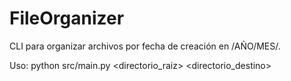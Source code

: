 # FileOrganizer

CLI para organizar archivos por fecha de creación en /AÑO/MES/.

Uso: python src/main.py <directorio_raiz> <directorio_destino>
